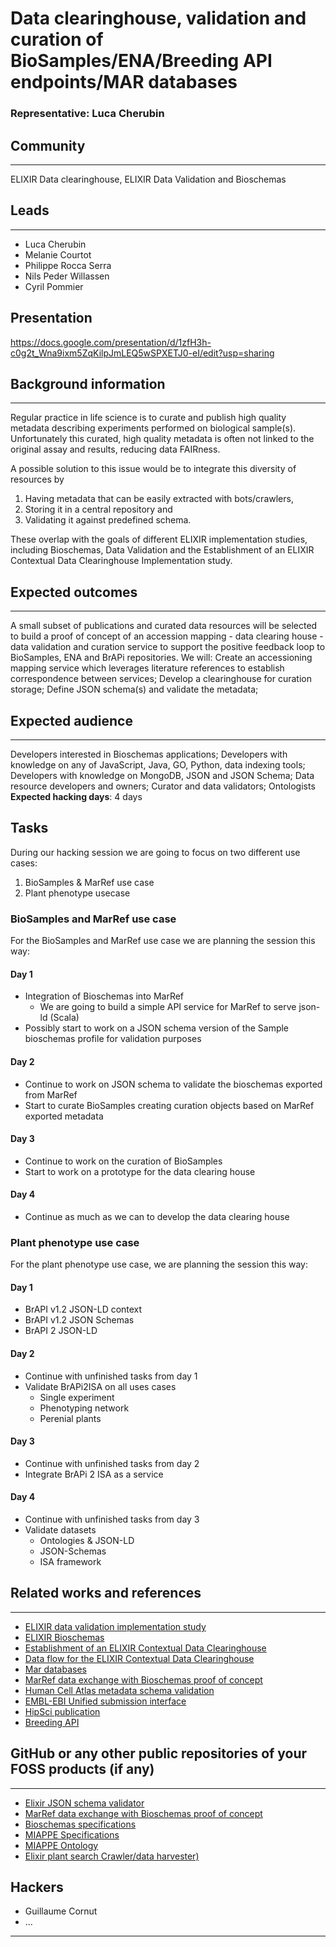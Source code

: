 # Data clearinghouse, validation and curation of BioSamples/ENA/Breeding API endpoints/MAR databases

### Representative: Luca Cherubin

## Community
---

ELIXIR Data clearinghouse, ELIXIR Data Validation and Bioschemas

## Leads
---
- Luca Cherubin
- Melanie Courtot
- Philippe Rocca Serra
- Nils Peder Willassen
- Cyril Pommier 

## Presentation
https://docs.google.com/presentation/d/1zfH3h-c0g2t_Wna9ixm5ZqKilpJmLEQ5wSPXETJ0-eI/edit?usp=sharing

## Background information
---
Regular practice in life science is to curate and publish high quality metadata describing experiments performed on biological sample(s).
Unfortunately this curated, high quality metadata is often not linked to the original assay and results, reducing data FAIRness.

A possible solution to this issue would be to integrate this diversity of resources by
1. Having metadata that can be easily extracted with bots/crawlers, 
2. Storing it in a central repository and
3. Validating it against predefined schema. 

These overlap with the goals of different ELIXIR implementation studies, including Bioschemas, Data Validation and the Establishment of an ELIXIR Contextual Data Clearinghouse Implementation study.

## Expected outcomes
---

A small subset of publications and curated data resources will be selected to build a proof of concept of an accession mapping - data clearing house - data validation and curation service to support the positive feedback loop to BioSamples, ENA and BrAPi repositories. 
We will:
Create an accessioning mapping service which leverages literature references to establish correspondence between services; Develop a clearinghouse for curation storage; Define JSON schema(s) and validate the metadata;

## Expected audience
---

Developers interested in Bioschemas applications;
Developers with knowledge on any of JavaScript, Java, GO, Python, data indexing tools;
Developers with knowledge on MongoDB, JSON and JSON Schema;
Data resource developers and owners;
Curator and data validators;
Ontologists
**Expected hacking days**: 4 days

## Tasks
During our hacking session we are going to focus on two different use cases:
1. BioSamples & MarRef use case
2. Plant phenotype usecase

### BioSamples and MarRef use case
For the BioSamples and MarRef use case we are planning the session this way:

#### Day 1
- Integration of Bioschemas into MarRef 
    - We are going to build a simple API service for MarRef to serve json-ld (Scala)
- Possibly start to work on a JSON schema version of the Sample bioschemas profile for validation purposes
    
#### Day 2
- Continue to work on JSON schema to validate the bioschemas exported from MarRef
- Start to curate BioSamples creating curation objects based on MarRef exported metadata

#### Day 3
- Continue to work on the curation of BioSamples
- Start to work on a prototype for the data clearing house

#### Day 4
- Continue as much as we can to develop the data clearing house

### Plant phenotype use case
For the plant phenotype use case, we are planning the session this way:

#### Day 1
- BrAPI v1.2 JSON-LD context 
- BrAPI v1.2 JSON Schemas 
- BrAPI 2 JSON-LD

#### Day 2
- Continue with unfinished tasks from day 1
- Validate BrAPi2ISA on all uses cases
  - Single experiment
  - Phenotyping network
  - Perenial plants

#### Day 3
- Continue with unfinished tasks from day 2
- Integrate BrAPi 2 ISA as a service

#### Day 4
- Continue with unfinished tasks from day 3
- Validate datasets 
  - Ontologies & JSON-LD
  - JSON-Schemas
  - ISA framework

## Related works and references
---

- [ELIXIR data validation implementation study](https://www.elixir-europe.org/about-us/implementation-studies/data-validation-2018)
- [ELIXIR Bioschemas](http://bioschemas.org/)
- [Establishment of an ELIXIR Contextual Data Clearinghouse](https://www.elixir-europe.org/news/new-portfolio-implementation-studies-selected-data-platform)
- [Data flow for the ELIXIR Contextual Data Clearinghouse](https://docs.google.com/drawings/d/1olEoapldmrJDfTRomHeCFdpxhJknJ7GFJO-WEMYzp5Y/edit)
- [Mar databases](https://mmp.sfb.uit.no/databases/)
- [MarRef data exchange with Bioschemas proof of concept](https://github.com/EBIBioSamples/bioschemas_marref_demo)
- [Human Cell Atlas metadata schema validation](https://github.com/HumanCellAtlas/ingest-validator)
- [EMBL-EBI Unified submission interface](https://github.com/EMBL-EBI-SUBS/json-schema-validator)
- [HipSci publication](https://www.ebi.ac.uk/biostudies/studies/S-BSST16) 
- [Breeding API](https://www.brapi.org)

## GitHub or any other public repositories of your FOSS products (if any)
---
- [Elixir JSON schema validator](https://github.com/elixir-europe/json-schema-validator)
- [MarRef data exchange with Bioschemas proof of concept](https://github.com/EBIBioSamples/bioschemas_marref_demo)
- [Bioschemas specifications](https://github.com/BioSchemas/specifications)
- [MIAPPE Specifications](https://github.com/MIAPPE/MIAPPE/tree/v1.1-rfc)
- [MIAPPE Ontology](https://github.com/MIAPPE/MIAPPE-ontology)
- [Elixir plant search Crawler/data harvester)](https://github.com/elixir-europe/plant-brapi-etl-data-lookup-gnpis)

## Hackers
- Guillaume Cornut
- ...
---

